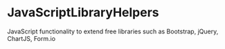 # JavaScriptLibraryHelpers
JavaScript functionality to extend free libraries such as Bootstrap, jQuery, ChartJS, Form.io
